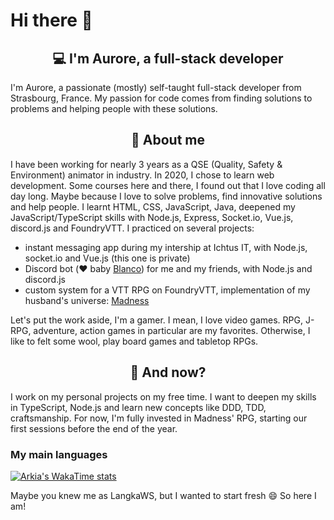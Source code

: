 # Hi there 👋

<h2 align="center">💻 I'm Aurore, a full-stack developer</h2>
I'm Aurore, a passionate (mostly) self-taught full-stack developer from Strasbourg, France.
My passion for code comes from finding solutions to problems and helping people with these solutions.

<h2 align="center">🔎 About me</h2>

I have been working for nearly 3 years as a QSE (Quality, Safety & Environment) animator in industry.
In 2020, I chose to learn web development. Some courses here and there, I found out that I love coding all day long. Maybe because I love to solve problems, find innovative solutions and help people.
I learnt HTML, CSS, JavaScript, Java, deepened my JavaScript/TypeScript skills with Node.js, Express, Socket.io, Vue.js, discord.js and FoundryVTT.
I practiced on several projects:
- instant messaging app during my intership at Ichtus IT, with Node.js, socket.io and Vue.js (this one is private)
- Discord bot (❤️ baby [Blanco](https://github.com/Arkia-456/DiscordBot/tree/cooking)) for me and my friends, with Node.js and discord.js
- custom system for a VTT RPG on FoundryVTT, implementation of my husband's universe: [Madness](https://github.com/Arkia-456/madness/tree/develop)

Let's put the work aside, I'm a gamer. I mean, I love video games. RPG, J-RPG, adventure, action games in particular are my favorites. Otherwise, I like to felt some wool, play board games and tabletop RPGs.

<h2 align="center">📅 And now?</h2>
I work on my personal projects on my free time. I want to deepen my skills in TypeScript, Node.js and learn new concepts like DDD, TDD, craftsmanship.
For now, I'm fully invested in Madness' RPG, starting our first sessions before the end of the year.

<h3>My main languages</h3>

[![Arkia's WakaTime stats](https://github-readme-stats.vercel.app/api/wakatime?username=arkia&layout=compact&langs_count=5&theme=radical)](https://github.com/arkia-456)

Maybe you knew me as LangkaWS, but I wanted to start fresh 😄 So here I am!
